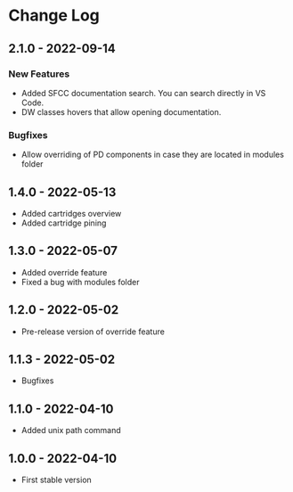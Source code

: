 <!-- markdownlint-disable -->
# Change Log

## 2.1.0 - 2022-09-14

### New Features
- Added SFCC documentation search. You can search directly in VS Code.
- DW classes hovers that allow opening documentation.

### Bugfixes
- Allow overriding of PD components in case they are located in modules folder

## 1.4.0 - 2022-05-13
- Added cartridges overview
- Added cartridge pining

## 1.3.0 - 2022-05-07
- Added override feature
- Fixed a bug with modules folder

## 1.2.0 - 2022-05-02
- Pre-release version of override feature

## 1.1.3 - 2022-05-02
- Bugfixes


## 1.1.0 - 2022-04-10
- Added unix path command


## 1.0.0 - 2022-04-10
- First stable version




